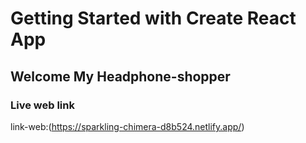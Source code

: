 # Getting Started with Create React App

## Welcome My Headphone-shopper

### Live web link

link-web:(https://sparkling-chimera-d8b524.netlify.app/)

